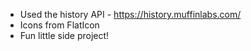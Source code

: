 - Used the history API - https://history.muffinlabs.com/
- Icons from FlatIcon
- Fun little side project!
